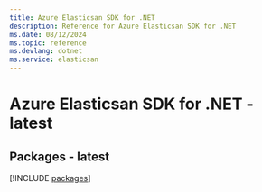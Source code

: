 ```yaml
---
title: Azure Elasticsan SDK for .NET
description: Reference for Azure Elasticsan SDK for .NET
ms.date: 08/12/2024
ms.topic: reference
ms.devlang: dotnet
ms.service: elasticsan
---
```

# Azure Elasticsan SDK for .NET - latest
## Packages - latest
[!INCLUDE [packages](elasticsan-index.md)]
